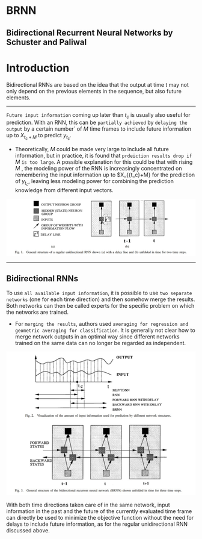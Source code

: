 # BRNN

## Bidirectional Recurrent Neural Networks by Schuster and Paliwal

# Introduction

Bidirectional RNNs are based on the idea that the output at time t may not only depend on the previous elements in the sequence, but also future elements. 

---
`Future input information` coming up later than $t_c$ is usually
also useful for prediction. With an RNN, this can be `partially
achieved` by `delaying the output` by a certain number` of $M$ time frames to include future information up to $X_{{t_c}+M}$ to predict $y_{t_c}$. 

- Theoretically, $M$ could be made very large to include all future information, but in practice, it is found that `prdeiction results drop if` $M$ `is too large`. A possible explanation for this could be that with rising $M$ , the modeling power of the RNN is increasingly concentrated on remembering the input information up to $X_{{t_c}+M} for the prediction of $y_{t_c}$, leaving less modeling power for combining the prediction knowledge from different input vectors.

![](./images/0201.jpeg)

---

## Bidirectional RNNs

To use `all available input information`, it is possible to use
`two separate networks` (one for each time direction) and then
somehow merge the results. Both networks can then be called
experts for the specific problem on which the networks are
trained.

- For `merging the results`, authors used `averaging for regression and geometric averaging for classification`. It is
generally not clear how to merge network outputs in an optimal
way since different networks trained on the same data can no
longer be regarded as independent.

![](./images/0202.jpeg)

With both time directions taken care of in the same network, input information in the past and the future of the currently evaluated time frame can directly be used to minimize the objective function without the need for delays to include future information, as for the regular unidirectional RNN discussed above.